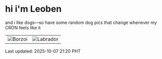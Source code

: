 # hi i'm Leoben

and i like dogs—so have some random dog pics that change whenever my CRON feels like it

|  |  |
|--------|----------|
| ![Borzoi](https://random-dog-vercel.vercel.app/api/random-borzoi?v=1759843227) | ![Labrador](https://random-dog-vercel.vercel.app/api/random-labrador?v=1759843227) |

Last updated: 2025-10-07 21:20 PHT
